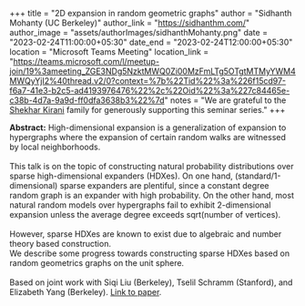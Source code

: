 +++
title = "2D expansion in random geometric graphs"
author = "Sidhanth Mohanty (UC Berkeley)"
author_link = "https://sidhanthm.com/"
author_image = "assets/authorImages/sidhanthMohanty.png"
date = "2023-02-24T11:00:00+05:30"
date_end = "2023-02-24T12:00:00+05:30"
location = "Microsoft Teams Meeting"
location_link = "https://teams.microsoft.com/l/meetup-join/19%3ameeting_ZGE3NDg5NzktMWQ0Zi00MzFmLTg5OTgtMTMyYWM4MWQyYjI2%40thread.v2/0?context=%7b%22Tid%22%3a%226f15cd97-f6a7-41e3-b2c5-ad4193976476%22%2c%22Oid%22%3a%227c84465e-c38b-4d7a-9a9d-ff0dfa3638b3%22%7d"
notes = "We are grateful to the <a href = "https://www.accel.com/people/shekhar-kirani" target= "_blank">Shekhar Kirani</a> family for generously supporting this seminar series."
+++

<b>Abstract:</b> High-dimensional expansion is a generalization of expansion to hypergraphs where the expansion of 
certain random walks are witnessed by local neighborhoods.
<br><br>
This talk is on the topic of constructing natural probability distributions over sparse high-dimensional 
expanders (HDXes).  On one hand, (standard/1-dimensional) sparse expanders are plentiful, since a constant 
degree random graph is an expander with high probability.  On the other hand, most natural random models over 
hypergraphs fail to exhibit 2-dimensional expansion unless the average degree exceeds sqrt(number of vertices).
<br><br>
However, sparse HDXes are known to exist due to algebraic and number theory based construction.  
We describe some progress towards constructing sparse HDXes based on random geometrics graphs on the unit sphere.
<br><br>
Based on joint work with Siqi Liu (Berkeley), Tselil Schramm (Stanford), and Elizabeth Yang (Berkeley). 
<a href="https://arxiv.org/abs/2210.00158" target ="_blank">Link to paper</a>.
